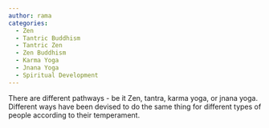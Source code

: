 ```yaml
---
author: rama
categories:
  - Zen
  - Tantric Buddhism
  - Tantric Zen
  - Zen Buddhism
  - Karma Yoga
  - Jnana Yoga
  - Spiritual Development
---
```


There are different pathways - be it Zen, tantra, karma yoga, or jnana yoga. Different ways have been devised to do the same thing for different types of people according to their temperament.
